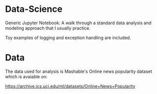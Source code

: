 # Data-Science

Generic Jupyter Notebook: A walk through a standard data analysis and modeling approach that I usually practice.

Toy examples of logging and exception handling are included.

# Data

The data used for analysis is Mashable's Online news popularity dataset which is avaiable on:

https://archive.ics.uci.edu/ml/datasets/Online+News+Popularity
